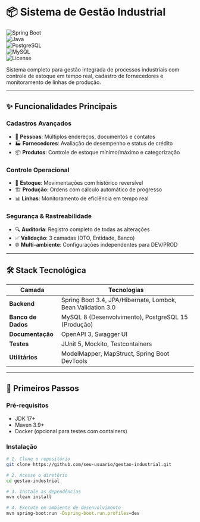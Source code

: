 # 📦 Sistema de Gestão Industrial  

![Spring Boot](https://img.shields.io/badge/Spring_Boot-3.4.2-brightgreen.svg)  
![Java](https://img.shields.io/badge/Java-17-blue.svg)  
![PostgreSQL](https://img.shields.io/badge/PostgreSQL-15.3-blue.svg)  
![MySQL](https://img.shields.io/badge/MySQL-8.0-blue.svg)  
![License](https://img.shields.io/badge/License-MIT-green.svg)  

Sistema completo para gestão integrada de processos industriais com controle de estoque em tempo real, cadastro de fornecedores e monitoramento de linhas de produção.  

---

## ✨ Funcionalidades Principais  

### **Cadastros Avançados**  
- 👥 **Pessoas**: Múltiplos endereços, documentos e contatos  
- 🏭 **Fornecedores**: Avaliação de desempenho e status de crédito  
- 📦 **Produtos**: Controle de estoque mínimo/máximo e categorização  

### **Controle Operacional**  
- 🔄 **Estoque**: Movimentações com histórico reversível  
- 🏗️ **Produção**: Ordens com cálculo automático de progresso  
- 📊 **Linhas**: Monitoramento de eficiência em tempo real  

### **Segurança & Rastreabilidade**  
- 🔍 **Auditoria**: Registro completo de todas as alterações  
- ✅ **Validação**: 3 camadas (DTO, Entidade, Banco)  
- 🌐 **Multi-ambiente**: Configurações independentes para DEV/PROD  

---

## 🛠 Stack Tecnológica  

| Camada           | Tecnologias                                                                 |  
|------------------|-----------------------------------------------------------------------------|  
| **Backend**      | Spring Boot 3.4, JPA/Hibernate, Lombok, Bean Validation 3.0                 |  
| **Banco de Dados**| MySQL 8 (Desenvolvimento), PostgreSQL 15 (Produção)                        |  
| **Documentação** | OpenAPI 3, Swagger UI                                                       |  
| **Testes**       | JUnit 5, Mockito, Testcontainers                                            |  
| **Utilitários**  | ModelMapper, MapStruct, Spring Boot DevTools                                |  

---

## 🚀 Primeiros Passos  

### **Pré-requisitos**  
- JDK 17+  
- Maven 3.9+  
- Docker (opcional para testes com containers)  

### **Instalação**  
```bash  
# 1. Clone o repositório  
git clone https://github.com/seu-usuario/gestao-industrial.git  

# 2. Acesse o diretório  
cd gestao-industrial  

# 3. Instale as dependências  
mvn clean install  

# 4. Execute em ambiente de desenvolvimento  
mvn spring-boot:run -Dspring-boot.run.profiles=dev  
